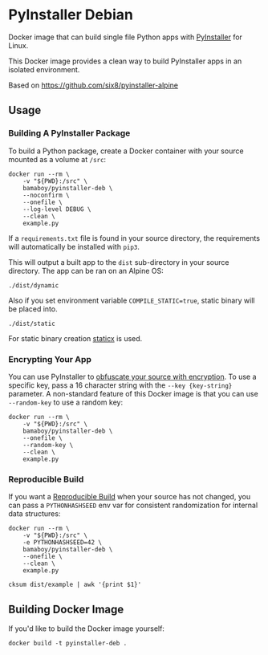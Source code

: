 PyInstaller Debian
==================

Docker image that can build single file Python apps with
[PyInstaller](http://pyinstaller.readthedocs.io/) for Linux.

This Docker image provides a clean way to build PyInstaller apps in
an isolated environment.

Based on https://github.com/six8/pyinstaller-alpine

Usage
-----

### Building A PyInstaller Package

To build a Python package, create a Docker container with your source
mounted as a volume at `/src`:

    docker run --rm \
        -v "${PWD}:/src" \
        bamaboy/pyinstaller-deb \
        --noconfirm \
        --onefile \
        --log-level DEBUG \
        --clean \
        example.py

If a `requirements.txt` file is found in your source directory, the
requirements will automatically be installed with `pip3`.

This will output a built app to the `dist` sub-directory in your source
directory. The app can be ran on an Alpine OS:

    ./dist/dynamic

Also if you set environment variable `COMPILE_STATIC=true`, static binary
will be placed into.

    ./dist/static

For static binary creation [staticx](https://github.com/JonathonReinhart/staticx/) is used.

### Encrypting Your App

You can use PyInstaller to
[obfuscate your source with encryption](https://pythonhosted.org/PyInstaller/usage.html#encrypting-python-bytecode).
To use a specific key, pass a 16 character string with the `--key {key-string}`
parameter. A non-standard feature of this Docker image is that you can use
`--random-key` to use a random key:

    docker run --rm \
        -v "${PWD}:/src" \
        bamaboy/pyinstaller-deb \
        --onefile \
        --random-key \
        --clean \
        example.py


### Reproducible Build

If you want a [Reproducible Build](https://pythonhosted.org/PyInstaller/advanced-topics.html#creating-a-reproducible-build)
when your source has not changed, you can pass a `PYTHONHASHSEED` env var
for consistent randomization for internal data structures:

    docker run --rm \
        -v "${PWD}:/src" \
        -e PYTHONHASHSEED=42 \
        bamaboy/pyinstaller-deb \
        --onefile \
        --clean \
        example.py

    cksum dist/example | awk '{print $1}'


Building Docker Image
---------------------

If you'd like to build the Docker image yourself:

    docker build -t pyinstaller-deb .
